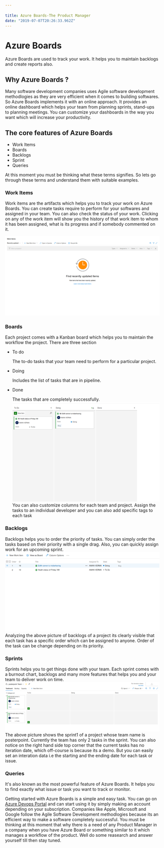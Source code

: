 ```yaml
---

title: Azure Boards-The Product Manager
date: "2019-07-07T20:26:33.962Z"
---
```


# Azure Boards

Azure Boards are used to track your work. It helps you to maintain backlogs and create reports also.

## Why Azure Boards ?

Many software development companies uses Agile software development methodlogies as they are very efficient when it comes to building softwares. So Azure Boards implements it with an online approach. It provides an online dashboard which helps your team from planning sprints, stand-ups to planning meetings. You can customize your dashboards in the way you want which will increase your productivity.

## The core features of Azure Boards
- Work Items
- Boards
- Backlogs
- Sprint
- Queries

At this moment you must be thinking what these terms signifies. So lets go through these terms and understand them with suitable examples.

### Work Items
Work items are the artifacts which helps you to track your work on Azure Boards. You can create tasks require to perform for your softwares and assigned in your team. You can also check the status of your work. Clicking on any of the work item will show you the history of that work item to whom it has been assigned, what is its progress and if somebody commented on it.

![Work Items](./img/azure_work_items.png)


### Boards
Each project comes with a Kanban board which helps you to maintain the workflow the project. There are three section 
- To do

    The to-do tasks that your team need to perform for a particular project.
- Doing 

    Includes the list of tasks that are in pipeline.
- Done

    The tasks that are completely successfully. 
![Work Items](./img/azure_boards_boards.png)
You can also customize columns for each team and project. Assign the tasks to an individual developer and you can also add specific tags to each task


### Backlogs
Backlogs helps you to order the priority of tasks. You can simply order the tasks based on their priority with a single drag. Also, you can quickly assign work for an upcoming sprint.
![Backlogs](./img/azure_backlogs.png)
Analyzing the above picture of backlogs of a project its clearly visible that each task has a specific order which can be assigned to anyone. Order of the task can be change depending on its priority.


### Sprints
Sprints helps you to get things done with your team. Each sprint comes with a burnout chart, backlogs and many more features that helps you and your team to deliver work on time.
![Sprints](./img/azure_sprints.png)
The above picture shows the sprint1 of a project whose team name is posterpoint. Currently the team has only 2 tasks in the sprint. You can also notice on the right hand side top corner that the current tasks has no iteration date, which off-course is because its a demo. But you can easily set an interation data i.e the starting and the ending date for each task or issue.


### Queries
It's also known as the most powerful feature of Azure Boards. It helps you to find exactly what issue or task you want to track or monitor.

Getting started with Azure Boards is a simple and easy task. You can go on [Azure Devops Portal](https://dev.azure.com) and can start using it by simply making an account depending on your subscription. Companies like Apple, Microsoft and Google follow the Agile Software Development methodlogies because its an efficient way to make a software completely successful. You must be thinking at this moment that why there is a need of any Product Manager in a company when you have Azure Board or something similar to it which manages a workflow of the product. Well do some reasearch and answer yourself till then stay tuned.
